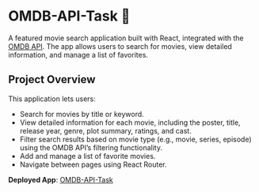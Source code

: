 # OMDB-API-Task 🎥

A featured movie search application built with React, integrated with the [OMDB API](https://www.omdbapi.com/). The app allows users to search for movies, view detailed information, and manage a list of favorites.

## Project Overview

This application lets users:
- Search for movies by title or keyword.
- View detailed information for each movie, including the poster, title, release year, genre, plot summary, ratings, and cast.
- Filter search results based on movie type (e.g., movie, series, episode) using the OMDB API’s filtering functionality.
- Add and manage a list of favorite movies.
- Navigate between pages using React Router.

**Deployed App**: 
[OMDB-API-Task](https://movie-search-app-reactjs.netlify.app/)


